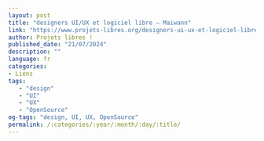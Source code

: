```yaml
---
layout: post
title: "designers UI/UX et logiciel libre – Maiwann"
link: "https://www.projets-libres.org/designers-ui-ux-et-logiciel-libre-maiwann/"
author: Projets libres !
published_date: "21/07/2024"
description: ""
language: fr
categories:
- Liens
tags:
   - "design"
   - "UI"
   - "UX"
   - "OpenSource"
og-tags: "design, UI, UX, OpenSource"
permalink: /:categories/:year/:month/:day/:title/
---
```

